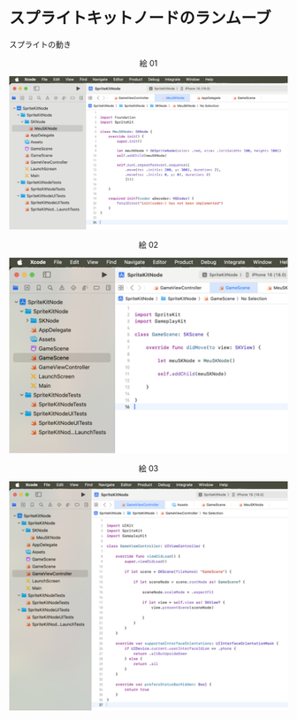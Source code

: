 # スプライトキットノードのランムーブ

スプライトの動き

<div align="center">
絵 01
</div>

![](Imagens/SpriteNode-RunRepeatForever-Img01.png)

<div align="center">
絵 02
</div>

![](Imagens/SpriteNode-Run-Img02.png)

<div align="center">
絵 03
</div>

![](Imagens/SpriteNode-Run-Img03.png)